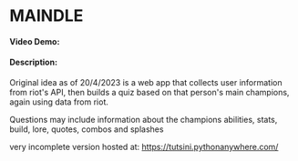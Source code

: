 # MAINDLE
#### Video Demo:  <URL HERE>
#### Description:
Original idea as of 20/4/2023 is a web app that collects user information from riot's API, then builds a quiz based on that person's main champions,
again using data from riot.

Questions may include information about the champions abilities, stats, build, lore, quotes, combos and splashes
  
very incomplete version hosted at:
https://tutsini.pythonanywhere.com/
